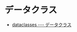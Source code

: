 # データクラス

- [dataclasses --- データクラス](https://docs.python.org/ja/3/library/dataclasses.html#module-dataclasses)
